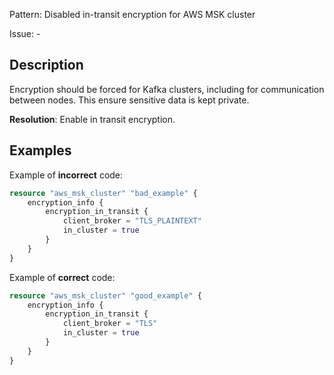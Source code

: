 Pattern: Disabled in-transit encryption for AWS MSK cluster

Issue: -

## Description

Encryption should be forced for Kafka clusters, including for communication between nodes. This ensure sensitive data is kept private.

**Resolution**: Enable in transit encryption.

## Examples

Example of **incorrect** code:

```terraform
resource "aws_msk_cluster" "bad_example" {
	encryption_info {
		encryption_in_transit {
			client_broker = "TLS_PLAINTEXT"
			in_cluster = true
		}
	}
}
```

Example of **correct** code:

```terraform
resource "aws_msk_cluster" "good_example" {
	encryption_info {
		encryption_in_transit {
			client_broker = "TLS"
			in_cluster = true
		}
	}
}
```